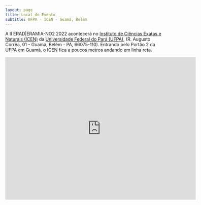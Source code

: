```yaml
---
layout: page
title: Local do Evento
subtitle: UFPA - ICEN - Guamá, Belém 
---
```

A II ERAD\|ERAMIA-NO2 2022 acontecerá no [Instituto de Ciências Exatas e Naturais (ICEN)](https://www.icen.ufpa.br/) da [Universidade Federal do Pará (UFPA)](https://portal.ufpa.br/), (R. Augusto Corrêa, 01 - Guamá, Belém - PA, 66075-110). Entrando pelo Portão 2 da UFPA em Guamá, o ICEN fica a poucos metros andando em linha reta.


<iframe src="https://www.google.com/maps/embed?pb=!1m14!1m8!1m3!1d15953.988875924077!2d-48.4560885!3d-1.4744876!3m2!1i1024!2i768!4f13.1!3m3!1m2!1s0x0%3A0x94f37c74f24e488!2sInstitute%20of%20Exact%20and%20Natural%20Sciences%20-%20UFPA!5e0!3m2!1sen!2sbr!4v1653935813459!5m2!1sen!2sbr" width="600" height="450" style="border:0;" allowfullscreen="" loading="lazy" referrerpolicy="no-referrer-when-downgrade"></iframe>
